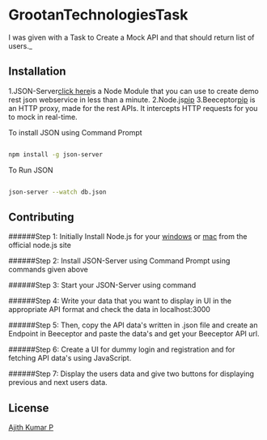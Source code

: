 # GrootanTechnologiesTask

I was given with a Task to Create a Mock API and that should return list of users._

## Installation

1.JSON-Server[click here](https://github.com/typicode/json-server)is a Node Module that you can use to create demo rest json webservice in less than a minute.
2.Node.js[pip](https://nodejs.org/)
3.Beeceptor[pip](https://beeceptor.com/) is an HTTP proxy, made for the rest APIs. It intercepts HTTP requests for you to mock in real-time.


To install JSON using Command Prompt
```bash

npm install -g json-server 

``` 
To Run JSON 
```bash

json-server --watch db.json

```  

## Contributing

######Step 1:
Initially Install Node.js for your [windows](https://nodejs.org/dist/v14.17.0/node-v14.17.0-x64.msi) or [mac](https://nodejs.org/dist/v14.17.0/node-v14.17.0.pkg) from the official node.js site 

######Step 2:
Install JSON-Server using Command Prompt using commands given above

######Step 3:
Start your JSON-Server using command

######Step 4:
Write your data that you want to display in UI in the appropriate API format and check the data in localhost:3000

######Step 5:
Then, copy the API data's written in .json file and create an Endpoint in Beeceptor and paste the data's and get your Beeceptor API url.

######Step 6:
Create a UI for dummy login and registration and for fetching API data's using JavaScript.

######Step 7:
Display the users data and give two buttons for displaying previous and next users data.

## License
[Ajith Kumar P](https://github.com/Ajithkumar7925)
